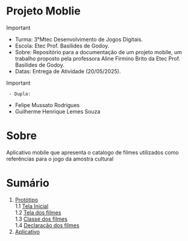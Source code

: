 # Projeto Moblie
>[!Important]
>- Turma: 3°Mtec Desenvolvimento de Jogos Digitais.
>- Escola: Etec Prof. Basilides de Godoy.
>- Sobre: Repositório para a documentação de um projeto mobile, um trabalho proposto pela professora Aline Firmino Brito da Etec Prof. Basilides de Godoy.
>- Datas: Entrega de Atividade (20/05/2025).

>[!Important]
 > ` - Dupla:`
>- Felipe Mussato Rodrigues
>- Guilherme Henrique Lemes Souza


# Sobre

Aplicativo mobile que apresenta o catalogo de filmes utilizados como referências para o jogo da amostra cultural 

# Sumário

1. [Protótipo](https://github.com/lipeoo/MobileFilme/wiki/Protótipo)<br>
1.1 [Tela Inicial](https://github.com/lipeoo/MobileFilme/wiki/Aplicativo#tela-inicial)<br>
1.2 [Tela dos filmes](https://github.com/lipeoo/MobileFilme/wiki/Aplicativo#tela-dos-filmes)<br>
1.3 [Classe dos filmes](https://github.com/lipeoo/MobileFilme/wiki/Aplicativo#classe-dos-filmes)<br>
1.4 [Declaração dos filmes](https://github.com/lipeoo/MobileFilme/wiki/Aplicativo#declaração-dos-filmes)<br>
2. [Aplicativo](https://github.com/lipeoo/MobileFilme/wiki/Aplicativo)<br>
